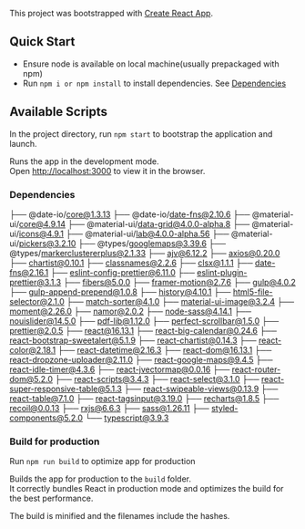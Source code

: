 This project was bootstrapped with [Create React App](https://github.com/facebook/create-react-app).

## Quick Start
- Ensure node is available on local machine(usually prepackaged with npm)
- Run `npm i or npm install` to install dependencies. See [Dependencies](#Dependencies)
## Available Scripts

In the project directory,  run `npm start` to bootstrap the application and launch.

Runs the app in the development mode.<br />
Open [http://localhost:3000](http://localhost:3000) to view it in the browser.

### Dependencies 

├── @date-io/core@1.3.13
├── @date-io/date-fns@2.10.6
├── @material-ui/core@4.9.14
├── @material-ui/data-grid@4.0.0-alpha.8
├── @material-ui/icons@4.9.1
├── @material-ui/lab@4.0.0-alpha.56
├── @material-ui/pickers@3.2.10
├── @types/googlemaps@3.39.6
├── @types/markerclustererplus@2.1.33
├── ajv@6.12.2
├── axios@0.20.0
├── chartist@0.10.1
├── classnames@2.2.6
├── clsx@1.1.1
├── date-fns@2.16.1
├── eslint-config-prettier@6.11.0
├── eslint-plugin-prettier@3.1.3
├── fibers@5.0.0
├── framer-motion@2.7.6
├── gulp@4.0.2
├── gulp-append-prepend@1.0.8
├── history@4.10.1
├── html5-file-selector@2.1.0
├── match-sorter@4.1.0
├── material-ui-image@3.2.4
├── moment@2.26.0
├── namor@2.0.2
├── node-sass@4.14.1
├── nouislider@14.5.0
├── pdf-lib@1.12.0
├── perfect-scrollbar@1.5.0
├── prettier@2.0.5
├── react@16.13.1
├── react-big-calendar@0.24.6
├── react-bootstrap-sweetalert@5.1.9
├── react-chartist@0.14.3
├── react-color@2.18.1
├── react-datetime@2.16.3
├── react-dom@16.13.1
├── react-dropzone-uploader@2.11.0
├── react-google-maps@9.4.5
├── react-idle-timer@4.3.6
├── react-jvectormap@0.0.16
├── react-router-dom@5.2.0
├── react-scripts@3.4.3
├── react-select@3.1.0
├── react-super-responsive-table@5.1.3
├── react-swipeable-views@0.13.9
├── react-table@7.1.0
├── react-tagsinput@3.19.0
├── recharts@1.8.5
├── recoil@0.0.13
├── rxjs@6.6.3
├── sass@1.26.11
├── styled-components@5.2.0
└── typescript@3.9.3

### Build for production

Run `npm run build` to optimize app for production

Builds the app for production to the `build` folder.<br />
It correctly bundles React in production mode and optimizes the build for the best performance.

The build is minified and the filenames include the hashes.<br />



